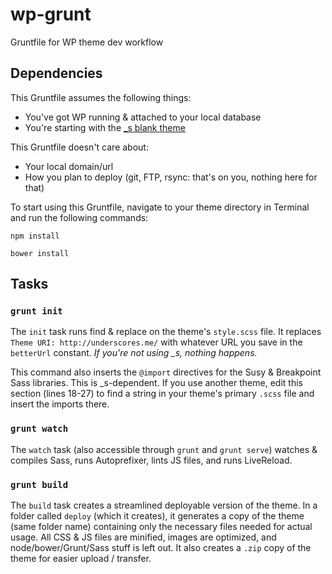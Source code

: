 # wp-grunt

Gruntfile for WP theme dev workflow

## Dependencies

This Gruntfile assumes the following things:

* You've got WP running & attached to your local database
* You're starting with the [_s blank theme](http://underscores.me)

This Gruntfile doesn't care about:

* Your local domain/url
* How you plan to deploy (git, FTP, rsync: that's on you, nothing here for that)

To start using this Gruntfile, navigate to your theme directory in Terminal and run the following commands:

`npm install`

`bower install`

## Tasks

### `grunt init`

The `init` task runs find & replace on the theme's `style.scss` file. It replaces `Theme URI: http://underscores.me/` with whatever URL you save in the `betterUrl` constant. *If you're not using _s, nothing happens.*

This command also inserts the `@import` directives for the Susy & Breakpoint Sass libraries. This is _s-dependent. If you use another theme, edit this section (lines 18-27) to find a string in your theme's primary `.scss` file and insert the imports there.

### `grunt watch`

The `watch` task (also accessible through `grunt` and `grunt serve`) watches & compiles Sass, runs Autoprefixer, lints JS files, and runs LiveReload.

### `grunt build`

The `build` task creates a streamlined deployable version of the theme. In a folder called `deploy` (which it creates), it generates a copy of the theme (same folder name) containing only the necessary files needed for actual usage. All CSS & JS files are minified, images are optimized, and node/bower/Grunt/Sass stuff is left out. It also creates a `.zip` copy of the theme for easier upload / transfer.
